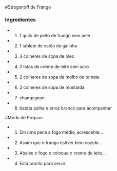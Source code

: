 #Strogonoff de Frango


### Ingredientes
- 1.   1 quilo de peito de frango sem pele
- 2.   1 tablete de caldo de galinha
- 3.   3 colheres de sopa de óleo
- 4.   2 latas de creme de leite sem soro
- 5.   2 colheres de sopa de molho de tomate
- 6.   2 colheres de sopa de mostarda
- 7.   champignon
- 8.   batata palha e arroz branco para acompanhar

#Modo de Preparo

- 1.    Em uma pena a fogo médio, acrescente...
- 2.    Assim que o frango estiver bem cozido...
- 3.    Abaixe o fogo e coloque o creme de leite...
- 4.    Está pronto para servir
